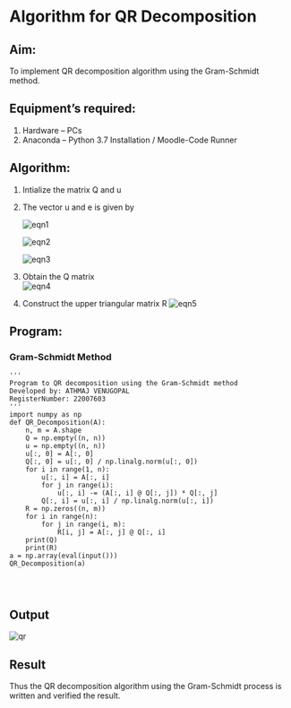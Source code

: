# Algorithm for QR Decomposition
## Aim:
To implement QR decomposition algorithm using the Gram-Schmidt method.
## Equipment’s required:
1.	Hardware – PCs
2.	Anaconda – Python 3.7 Installation / Moodle-Code Runner
## Algorithm:
1.	Intialize the matrix Q and u
2.	The vector u and e is given by

    ![eqn1](./ex4.jpg)

    ![eqn2](./ex6.jpg)

    ![eqn3](./ex3.jpg)

3.	Obtain the Q matrix   
    ![eqn4](./ex1.jpg)
4.	Construct the upper triangular matrix R
    ![eqn5](./ex2.jpg)



## Program:
### Gram-Schmidt Method
```
''' 
Program to QR decomposition using the Gram-Schmidt method
Developed by: ATHMAJ VENUGOPAL
RegisterNumber: 22007603
'''
import numpy as np
def QR_Decomposition(A):
    n, m = A.shape
    Q = np.empty((n, n))
    u = np.empty((n, n)) 
    u[:, 0] = A[:, 0]
    Q[:, 0] = u[:, 0] / np.linalg.norm(u[:, 0])
    for i in range(1, n):
        u[:, i] = A[:, i]
        for j in range(i):
            u[:, i] -= (A[:, i] @ Q[:, j]) * Q[:, j]
        Q[:, i] = u[:, i] / np.linalg.norm(u[:, i])
    R = np.zeros((n, m))
    for i in range(n):
        for j in range(i, m):
            R[i, j] = A[:, j] @ Q[:, i]
    print(Q)
    print(R)
a = np.array(eval(input()))
QR_Decomposition(a)




```

## Output
![qr](https://user-images.githubusercontent.com/118753139/214641734-3bd911e8-93fe-4323-a304-a0b9fd733071.png)



## Result
Thus the QR decomposition algorithm using the Gram-Schmidt process is written and verified the result.
